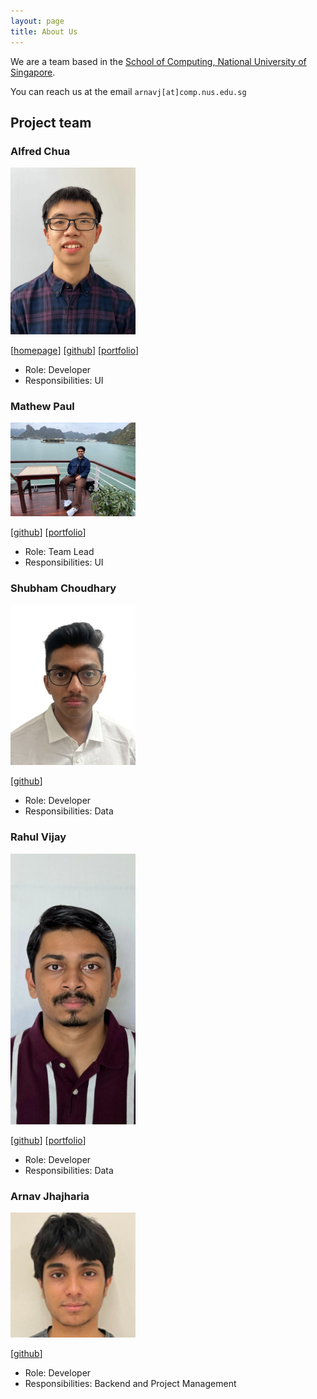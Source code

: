 ```yaml
---
layout: page
title: About Us
---
```


We are a team based in the [School of Computing, National University of Singapore](https://www.comp.nus.edu.sg).

You can reach us at the email `arnavj[at]comp.nus.edu.sg`

## Project team

### Alfred Chua

<img src="images/alfred-chua.png" width="200px">

[[homepage](http://www.comp.nus.edu.sg/~damithch)]
[[github](https://github.com/alfred-chua)]
[[portfolio](team/johndoe.md)]

* Role: Developer
* Responsibilities: UI

### Mathew Paul

<img src="images/mathew270.png" width="200px">

[[github](https://github.com/mathew270)]
[[portfolio](team/johndoe.md)]

* Role: Team Lead
* Responsibilities: UI

### Shubham Choudhary

<img src="images/shubham-1417.png" width="200px">

[[github](http://github.com/shubham-1417)]

* Role: Developer
* Responsibilities: Data

### Rahul Vijay

<img src="images/rahulvira.png" width="200px">

[[github](http://github.com/Rahulvira)]
[[portfolio](team/johndoe.md)]

* Role: Developer
* Responsibilities: Data

### Arnav Jhajharia

<img src="images/arnav-jhajharia.png" width="200px">

[[github](http://github.com/Arnav-Jhajharia)]

* Role: Developer
* Responsibilities: Backend and Project Management
